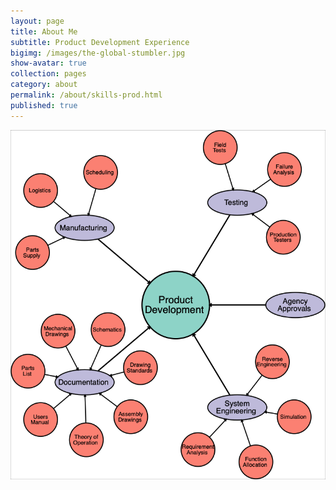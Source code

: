 ```yaml
---
layout: page
title: About Me
subtitle: Product Development Experience
bigimg: /images/the-global-stumbler.jpg
show-avatar: true
collection: pages
category: about
permalink: /about/skills-prod.html
published: true
---
```



![Production Experience](/images//about/skills-prod.png)


